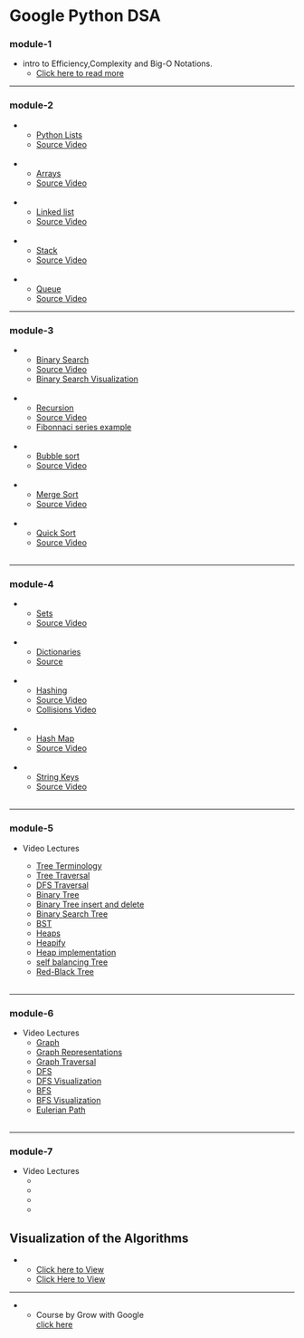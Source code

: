 # Google Python DSA

### module-1
 * intro to Efficiency,Complexity and Big-O Notations.
   * <a href="https://www.khanacademy.org/computing/computer-science/algorithms/asymptotic-notation/a/asymptotic-notation">Click here to read more</a>

<hr>

### module-2 
* 
   * <a href="https://www.w3schools.com/python/python_lists.asp" >Python Lists </a>
   * <a href="https://www.youtube.com/watch?v=KUQSgUMtyv0"> Source Video </a>
   <br>
* 
    * <a href="https://www.w3schools.com/python/python_arrays.asp">Arrays</a>    
    * <a href="https://www.youtube.com/watch?v=OnPP5xDmFv0">Source Video</a>    
   <br>
* 
    * <a href="https://www.geeksforgeeks.org/data-structures/linked-list/">Linked list</a>    
    * <a href="https://www.youtube.com/watch?v=ZONGA5wmREI">Source Video</a>    
  <br>
* 
    * <a href="https://www.geeksforgeeks.org/stack-data-structure/">Stack</a>    
    * <a href="https://www.youtube.com/watch?v=HpaVHzDeZC4">Source Video</a>    
  <br>
* 
    * <a href="https://www.geeksforgeeks.org/queue-data-structure/">Queue</a>    
    * <a href="https://www.youtube.com/watch?v=XAbzlilAHZw">Source Video</a>    
   
<hr>
    
### module-3 
* 
   * <a href="https://www.geeksforgeeks.org/binary-search/">Binary Search</a>
   * <a href="https://www.youtube.com/watch?v=0VN5iwEyq4c">Source Video</a>
   * <a href="https://www.cs.usfca.edu/~galles/visualization/Search.html">Binary Search Visualization</a>

   <br>
  
*  
   * <a href="https://www.geeksforgeeks.org/recursion/">Recursion</a>  
   * <a href="https://www.youtube.com/watch?v=_aI2Jch6Epk" >Source Video</a>  
   * <a href="https://classroom.udacity.com/courses/ud513/lessons/7123524086/concepts/78810568040923" >Fibonnaci series example</a>   
   <br>
  
*  
   * <a href="https://www.geeksforgeeks.org/bubble-sort/">Bubble sort</a>  
   * <a href="https://www.youtube.com/watch?v=h_osLG3GmjE" >Source Video</a>  
   <br>
*  
   * <a href="https://www.geeksforgeeks.org/merge-sort/">Merge Sort</a>  
   * <a href="https://www.youtube.com/watch?v=K916wfSzKxE" >Source Video</a>
  
   <br>
*  
   * <a href="https://www.geeksforgeeks.org/quick-sort/">Quick Sort</a>  
   * <a href="https://www.youtube.com/watch?v=kUon6854joI" >Source Video</a>
   <br>
<hr>  
   
### module-4 

* 
   * <a href="https://www.w3schools.com/python/python_sets.asp" >Sets </a>
   * <a href="https://www.youtube.com/watch?v=gmIb-qZhTDQ"> Source Video </a>
   <br>
* 
   * <a href="https://docs.python.org/2/tutorial/datastructures.html#dictionaries">Dictionaries</a>
   * <a href="https://classroom.udacity.com/courses/ud513/lessons/7118294395/concepts/78812863000923">Source </a>
  
   <br>

* 
   * <a href="https://www.geeksforgeeks.org/hashing-data-structure/#:~:text=Hashing%20is%20a%20technique%20or,of%20the%20hash%20function%20used." >Hashing </a>
   * <a href="https://www.youtube.com/watch?v=kCPFfHx_LgQ"> Source Video </a>
   * <a href="https://www.youtube.com/watch?v=BUaWIjZ_ToY"> Collisions Video </a>
   <br>
  

* 
   * <a href="https://www.geeksforgeeks.org/hash-map-in-python/" >Hash Map </a>
   * <a href="https://www.youtube.com/watch?v=A-ahUVi8pYQ"> Source Video </a>
   <br>
* 
   * <a href="https://www.geeksforgeeks.org/python-key-with-all-characters-in-string/" >String Keys </a>
   * <a href="https://www.youtube.com/watch?v=WyFwieF1NN4"> Source Video </a>
   <br>
<hr>

### module-5 

*  Video Lectures
   
   * <a href="https://www.youtube.com/watch?v=mPUsDUR_sj8">Tree Terminology</a>
   * <a href="https://www.youtube.com/watch?v=KZOdmzypynw" >Tree Traversal </a>
   * <a href="https://www.youtube.com/watch?v=wp5ohHFTieM" > DFS Traversal</a>
   * <a href="https://www.youtube.com/watch?v=KbL-HK3ztX8" >Binary Tree</a>
   * <a href="https://www.youtube.com/watch?v=7-ZQrugO-Yc" > Binary Tree insert and delete</a>
   * <a href="https://www.youtube.com/watch?v=7-ZQrugO-Yc" > Binary Search Tree</a>
   * <a href="https://www.youtube.com/watch?v=abRNGLhGUmE" >BST</a>
   * <a href="https://www.youtube.com/watch?v=M3B0UJWS_ag" >Heaps</a>
   * <a href="https://www.youtube.com/watch?v=CAbDbiCfERY" >Heapify</a>
   * <a href="https://www.youtube.com/watch?v=2LAdml6_pDY" >Heap implementation</a>
   * <a href="https://www.youtube.com/watch?v=EHI548K3jiw" >self balancing Tree</a>
   * <a href="https://www.youtube.com/watch?v=dIuWLtWnkgs" >Red-Black Tree</a>
  
   <br>
<hr>

### module-6 

*  Video Lectures
   * <a href="https://www.youtube.com/watch?v=p-_DFOyEMV8" >Graph</a>
   * <a href="https://www.youtube.com/watch?v=uw9u6dtl0WA" >Graph Representations </a>
   * <a href="https://www.youtube.com/watch?v=Dkt-XxHZaZE" >Graph Traversal</a>
   * <a href="https://www.youtube.com/watch?v=BC8jEidd2EQ" >DFS </a>
   * <a href="https://www.cs.usfca.edu/~galles/visualization/DFS.html" >DFS Visualization</a>
   * <a href="https://youtu.be/pol4kGNlvJA" >BFS </a>
   * <a href="https://www.cs.usfca.edu/~galles/visualization/BFS.html" >BFS Visualization </a>
   * <a href="https://youtu.be/zS34kHSo7fs" >Eulerian Path </a>
   <br>
<hr>

### module-7 

*  Video Lectures
    * <a href="" > </a>
    * <a href="" > </a>
    * <a href="" > </a>
    * <a href="" > </a>


    
##  Visualization of the  Algorithms
* 
  * <a href="https://www.cs.usfca.edu/~galles/visualization/Algorithms.html">Click here to View </a>
  * <a href="https://visualgo.net/en/sorting">Click Here to View</a>
<hr>
  
* 
    * Course by Grow with Google<br>
      [click here](https://www.udacity.com/course/data-structures-and-algorithms-in-python--ud513)

